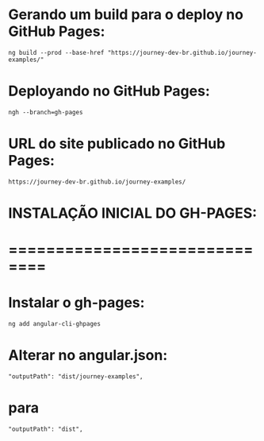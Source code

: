 # Gerando um build para o deploy no GitHub Pages:
    ng build --prod --base-href "https://journey-dev-br.github.io/journey-examples/"

# Deployando no GitHub Pages:
    ngh --branch=gh-pages




# URL do site publicado no GitHub Pages:
    https://journey-dev-br.github.io/journey-examples/

# INSTALAÇÃO INICIAL DO GH-PAGES:
# ==============================

# Instalar o gh-pages:
    ng add angular-cli-ghpages

# Alterar no angular.json:
    "outputPath": "dist/journey-examples",
#   para
    "outputPath": "dist",
